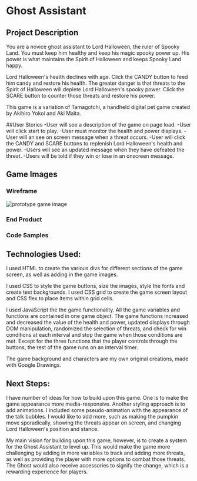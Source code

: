 # Ghost Assistant

  ## Project Description
  You are a novice ghost assistant to Lord Halloween, the ruler of Spooky Land. You must keep him healthy and keep his magic spooky power up. His power is what maintains the Spirit of Halloween and keeps Spooky Land happy. 

  Lord Halloween's health declines with age. Click the CANDY button to feed him candy and restore his health. The greater danger is that threats to the Spirit of Halloween will deplete Lord Halloween's spooky power. Click the SCARE button to counter those threats and restore his power. 

  This game is a variation of Tamagotchi, a handheld digital pet game created by Akihiro Yokoi and Aki Maita.

  ##User Stories
  -User will see a description of the game on page load.
  -User will click start to play.
  -User must monitor the health and power displays.
  -User will an see on screen message when a threat occurs.
  -User will click the CANDY and SCARE buttons to replenish Lord Halloween's health and power.
  -Users will see an updated message when they have defeated the threat.
  -Users will be told if they win or lose in an onscreen message.
    
  ## Game Images

  ### Wireframe
  ![prototype game image](https://i.imgur.com/qbHbCSr.jpeg "wireframe")

  ### End Product

  ### Code Samples


  ## Technologies Used:
  I used HTML to create the various divs for different sections of the game screen, as well as adding in the game images.

  I used CSS to style the game buttons, size the images, style the fonts and create text backgrounds. I used CSS grid to create the game screen layout and CSS flex to place items within grid cells. 

  I used JavaScript the the game functionality. All the game variables and functions are contained in one game object. The game functions increased and decreased the value of the health and power, updated displays through DOM manipulation, randomized the selection of threats, and check for win conditions at each interval and stop the game when those conditions are met. Except for the three functions that the player controls through the buttons, the rest of the game runs on an interval timer. 

  The game background and characters are my own original creations, made with Google Drawings. 

  ## Next Steps:

  I have number of ideas for how to build upon this game. One is to make the game appearance more media-responsive. Another styling approach is to add animations. I included some pseudo-animation with the appearance of the talk bubbles. I would like to add more, such as making the pumpkin move sporadically, showing the threats appear on screen, and changing Lord Halloween's position and stance. 

  My main vision for building upon this game, however, is to create a system for the Ghost Assistant to level up. This would make the game more challenging by adding in more variables to track and adding more threats, as well as providing the player with more options to combat those threats. The Ghost would also receive accessories to signify the change, which is a rewarding experience for players.
